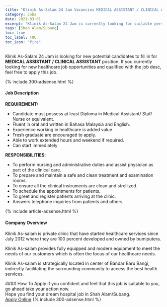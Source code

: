 ```yaml
---
title: "Klinik As-Salam 24 Jam Vacancies MEDICAL ASSISTANT / CLINICAL ASSISTANT" 
category: Jobs 
date: 2021-03-01 
excerpt: "Klinik As-Salam 24 Jam is currently looking for suitable person to fill in the MEDICAL ASSISTANT / CLINICAL ASSISTANT which positioned at Shah Alam/Subang" 
tags: [Shah Alam/Subang] 
toc: true 
toc_label: TOC 
toc_icon: "fire" 
--- 
```


<p>Klinik As-Salam 24 Jam is looking for new potential candidates to fill in for <b>MEDICAL ASSISTANT / CLINICAL ASSISTANT</b> position. If you currently looking for new healthcare job opportunities and qualified with the job desc, feel free to apply this job.
</p>{% include 300-adsense.html %} 
<div><div><h4>Job Description</h4></div><div><div><span><div><p><strong>REQUIREMENT:</strong></p><ul><li>Candidate must possess at least Diploma in Medical Assistant/ Staff Nurse or equivalent.</li><li>Fluent in oral and written in Bahasa Malaysia and English.</li><li>Experience working in healthcare is added value</li><li>Fresh graduate are encouraged to apply.</li><li>Able to work extended hours and weekend if required.</li><li>Can start immediately</li></ul><p><strong>RESPONSIBILITIES</strong>:</p><ul><li>To perform nursing and administrative duties and assist physician as part of the clinical care.</li><li>To prepare and maintain a safe and clean treatment and examination rooms.</li><li>To ensure all the clinical instruments are clean and strellized.</li><li>To schedule the appointments for patients.</li><li>To greet and register patients arriving at the clinic.</li><li>Answers telephone inquiries from patients and others</li></ul></div></span></div></div></div> 
{% include article-adsense.html %} 
<div><div><h4>Company Overview</h4></div><div><div><span><div><p>Klinik As-salam is private clinic that have started healthcare services since July 2012 where they are 100 percent developed and owned by bumiputera.</p><p>Klinik As-salam provides fully equipped and modern equipment to meet the needs of our customers which is often the focus of our healthcare needs.</p><p>Klinik As-salam is strategically located in center of Bandar Baru Bangi, indirectly facilitating the surrounding community to access the best health services.</p></div></span></div></div></div> 
#### How To Apply 
If you confident and feel that this job is suitable to you, go ahead take your action now. <br/> 
Hope you find your dream hospital job in Shah Alam/Subang. <br/> 
<a href="https://www.jobstreet.com.my/en/job/medical-assistant-clinical-assistant-4493636?jobId=jobstreet-my-job-4493636" class="btn btn--warning" target="_blank" rel="nofollow noopenner">Apply Online</a> 
{% include 300-adsense.html %} 